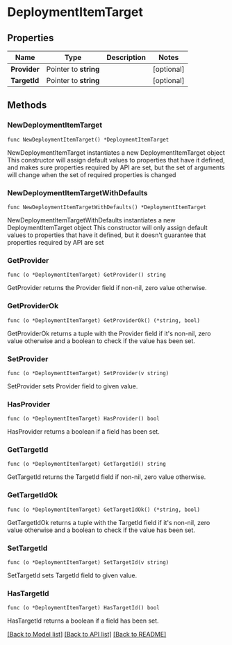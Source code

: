 # DeploymentItemTarget

## Properties

Name | Type | Description | Notes
------------ | ------------- | ------------- | -------------
**Provider** | Pointer to **string** |  | [optional] 
**TargetId** | Pointer to **string** |  | [optional] 

## Methods

### NewDeploymentItemTarget

`func NewDeploymentItemTarget() *DeploymentItemTarget`

NewDeploymentItemTarget instantiates a new DeploymentItemTarget object
This constructor will assign default values to properties that have it defined,
and makes sure properties required by API are set, but the set of arguments
will change when the set of required properties is changed

### NewDeploymentItemTargetWithDefaults

`func NewDeploymentItemTargetWithDefaults() *DeploymentItemTarget`

NewDeploymentItemTargetWithDefaults instantiates a new DeploymentItemTarget object
This constructor will only assign default values to properties that have it defined,
but it doesn't guarantee that properties required by API are set

### GetProvider

`func (o *DeploymentItemTarget) GetProvider() string`

GetProvider returns the Provider field if non-nil, zero value otherwise.

### GetProviderOk

`func (o *DeploymentItemTarget) GetProviderOk() (*string, bool)`

GetProviderOk returns a tuple with the Provider field if it's non-nil, zero value otherwise
and a boolean to check if the value has been set.

### SetProvider

`func (o *DeploymentItemTarget) SetProvider(v string)`

SetProvider sets Provider field to given value.

### HasProvider

`func (o *DeploymentItemTarget) HasProvider() bool`

HasProvider returns a boolean if a field has been set.

### GetTargetId

`func (o *DeploymentItemTarget) GetTargetId() string`

GetTargetId returns the TargetId field if non-nil, zero value otherwise.

### GetTargetIdOk

`func (o *DeploymentItemTarget) GetTargetIdOk() (*string, bool)`

GetTargetIdOk returns a tuple with the TargetId field if it's non-nil, zero value otherwise
and a boolean to check if the value has been set.

### SetTargetId

`func (o *DeploymentItemTarget) SetTargetId(v string)`

SetTargetId sets TargetId field to given value.

### HasTargetId

`func (o *DeploymentItemTarget) HasTargetId() bool`

HasTargetId returns a boolean if a field has been set.


[[Back to Model list]](../README.md#documentation-for-models) [[Back to API list]](../README.md#documentation-for-api-endpoints) [[Back to README]](../README.md)



